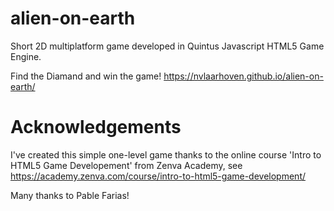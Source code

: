 # alien-on-earth
Short 2D multiplatform game developed in Quintus Javascript HTML5 Game Engine.

Find the Diamand and win the game! https://nvlaarhoven.github.io/alien-on-earth/

# Acknowledgements
I've created this simple one-level game thanks to the online course 'Intro to HTML5 Game Developement' from Zenva Academy, see https://academy.zenva.com/course/intro-to-html5-game-development/

Many thanks to Pable Farias!
